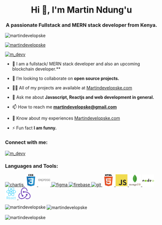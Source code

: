 <h1 align="center">Hi 👋, I'm Martin Ndung'u</h1>
<h3 align="center">A passionate Fullstack and MERN stack developer from Kenya.</h3>

<p align="left"> <img src="https://komarev.com/ghpvc/?username=martindevelopske&label=Profile%20views&color=0e75b6&style=flat" alt="martindevelopske" /> </p>

<p align="left"> <a href="https://github.com/ryo-ma/github-profile-trophy"><img src="https://github-profile-trophy.vercel.app/?username=martindevelopske" alt="martindevelopske" /></a> </p>

<p align="left"> <a href="https://twitter.com/m_devv" target="blank"><img src="https://img.shields.io/twitter/follow/m_devv?logo=twitter&style=for-the-badge" alt="m_devv" /></a> </p>

- 🌱 I am a fullstack/ MERN stack developer and also an upcoming blockchain developer.**

- 👯 I’m looking to collaborate on **open source projects.**

- 👨‍💻 All of my projects are available at [Martindevelopske.com](Martindevelopske.com)

- 💬 Ask me about **Javascript, Reactjs and web development in general.**

- 📫 How to reach me **martindevelopske@gmail.com**

- 📄 Know about my experiences [Martindevelopske.com](Martindevelopske.com)

- ⚡ Fun fact **I am funny.**

<h3 align="left">Connect with me:</h3>
<p align="left">
<a href="https://twitter.com/m_devv" target="blank"><img align="center" src="https://raw.githubusercontent.com/rahuldkjain/github-profile-readme-generator/master/src/images/icons/Social/twitter.svg" alt="m_devv" height="30" width="40" /></a>
</p>

<h3 align="left">Languages and Tools:</h3>
<p align="left"> <a href="https://www.chartjs.org" target="_blank" rel="noreferrer"> <img src="https://www.chartjs.org/media/logo-title.svg" alt="chartjs" width="40" height="40"/> </a> <a href="https://www.w3schools.com/css/" target="_blank" rel="noreferrer"> <img src="https://raw.githubusercontent.com/devicons/devicon/master/icons/css3/css3-original-wordmark.svg" alt="css3" width="40" height="40"/> </a> <a href="https://expressjs.com" target="_blank" rel="noreferrer"> <img src="https://raw.githubusercontent.com/devicons/devicon/master/icons/express/express-original-wordmark.svg" alt="express" width="40" height="40"/> </a> <a href="https://www.figma.com/" target="_blank" rel="noreferrer"> <img src="https://www.vectorlogo.zone/logos/figma/figma-icon.svg" alt="figma" width="40" height="40"/> </a> <a href="https://firebase.google.com/" target="_blank" rel="noreferrer"> <img src="https://www.vectorlogo.zone/logos/firebase/firebase-icon.svg" alt="firebase" width="40" height="40"/> </a> <a href="https://git-scm.com/" target="_blank" rel="noreferrer"> <img src="https://www.vectorlogo.zone/logos/git-scm/git-scm-icon.svg" alt="git" width="40" height="40"/> </a> <a href="https://www.w3.org/html/" target="_blank" rel="noreferrer"> <img src="https://raw.githubusercontent.com/devicons/devicon/master/icons/html5/html5-original-wordmark.svg" alt="html5" width="40" height="40"/> </a> <a href="https://developer.mozilla.org/en-US/docs/Web/JavaScript" target="_blank" rel="noreferrer"> <img src="https://raw.githubusercontent.com/devicons/devicon/master/icons/javascript/javascript-original.svg" alt="javascript" width="40" height="40"/> </a> <a href="https://www.mongodb.com/" target="_blank" rel="noreferrer"> <img src="https://raw.githubusercontent.com/devicons/devicon/master/icons/mongodb/mongodb-original-wordmark.svg" alt="mongodb" width="40" height="40"/> </a> <a href="https://nodejs.org" target="_blank" rel="noreferrer"> <img src="https://raw.githubusercontent.com/devicons/devicon/master/icons/nodejs/nodejs-original-wordmark.svg" alt="nodejs" width="40" height="40"/> </a> <a href="https://reactjs.org/" target="_blank" rel="noreferrer"> <img src="https://raw.githubusercontent.com/devicons/devicon/master/icons/react/react-original-wordmark.svg" alt="react" width="40" height="40"/> </a> <a href="https://redux.js.org" target="_blank" rel="noreferrer"> <img src="https://raw.githubusercontent.com/devicons/devicon/master/icons/redux/redux-original.svg" alt="redux" width="40" height="40"/> </a> </p>

<p><img align="left" src="https://github-readme-stats.vercel.app/api/top-langs?username=martindevelopske&show_icons=true&locale=en&layout=compact" alt="martindevelopske" /></p>

<p>&nbsp;<img align="center" src="https://github-readme-stats.vercel.app/api?username=martindevelopske&show_icons=true&locale=en" alt="martindevelopske" /></p>

<p><img align="center" src="https://github-readme-streak-stats.herokuapp.com/?user=martindevelopske&" alt="martindevelopske" /></p>
